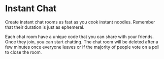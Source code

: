 # Instant Chat

Create instant chat rooms as fast as you cook instant noodles. Remember that their duration is just as ephemeral.

Each chat room have a unique code that you can share with your friends. Once they join, you can start chatting.
The chat room will be deleted after a few minutes once everyone leaves or if the majority of people vote on a poll to close the room.

